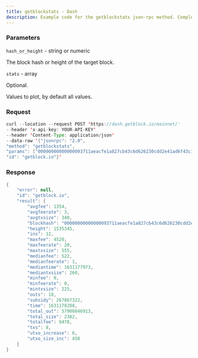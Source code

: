 ```yaml
---
title: getblockstats - Dash
description: Example code for the getblockstats json-rpc method. Сomplete guide on how to use getblockstats json-rpc in GetBlock.io Web3 documentation.
---
```


### Parameters


`hash_or_height` - string or numeric

The block hash or height of the target block.

`stats` - array

Optional.

Values to plot, by default all values.

### Request

``` java
curl --location --request POST 'https://dash.getblock.io/mainnet/' 
--header 'x-api-key: YOUR-API-KEY' 
--header 'Content-Type: application/json' 
--data-raw '{"jsonrpc": "2.0",
"method": "getblockstats",
"params": ["00000000000000093711aeacfe1a827cb43c6d626230cdd2e41ad6f43c1e79d3", null],
"id": "getblock.io"}'
```

###  Response

``` java
{
    "error": null,
    "id": "getblock.io",
    "result": {
        "avgfee": 1354,
        "avgfeerate": 3,
        "avgtxsize": 340,
        "blockhash": "00000000000000093711aeacfe1a827cb43c6d626230cdd2e41ad6f43c1e79d3",
        "height": 1535345,
        "ins": 12,
        "maxfee": 4520,
        "maxfeerate": 20,
        "maxtxsize": 555,
        "medianfee": 522,
        "medianfeerate": 1,
        "mediantime": 1631177973,
        "mediantxsize": 260,
        "minfee": 0,
        "minfeerate": 0,
        "mintxsize": 225,
        "outs": 18,
        "subsidy": 267867322,
        "time": 1631178288,
        "total_out": 57900846913,
        "total_size": 2382,
        "totalfee": 9478,
        "txs": 8,
        "utxo_increase": 6,
        "utxo_size_inc": 450
    }
}
```

